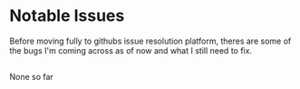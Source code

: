 # Notable Issues

Before moving fully to githubs issue resolution platform, theres are some of the bugs I'm coming across as of now and what I still need to fix.

##

None so far